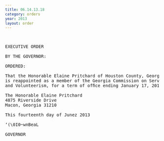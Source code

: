 ```yaml
---
title: 06.14.13.18
category: orders
year: 2013
layout: order
---
```


<pre> 

EXECUTIVE ORDER

BY THE GOVERNOR:

ORDERED:

That the Honorable Elaine Pritchard of Houston County, Georgia,
is reappointed as a member of the Georgia Commission on Service
and Volunteerism, for a term of ofﬁce ending January 17, 2016.

The Honorable Elaine Pritchard
4875 Riverside Drive
Macon, Georgia 31210

This fourteenth day of Junez 2013

‘(\0I0~wnBeaL

GOVERNOR

</pre>
